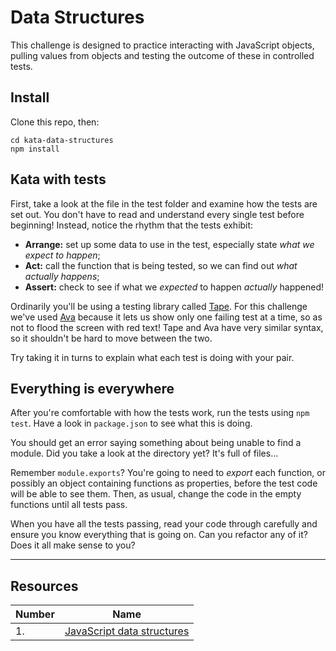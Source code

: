 # Data Structures

This challenge is designed to practice interacting with JavaScript objects, pulling values from objects and testing the outcome of these in controlled tests. 

## Install

Clone this repo, then:

  ```shell
  cd kata-data-structures
  npm install
  ```


## Kata with tests

First, take a look at the file in the test folder and examine how the tests are set out. You don't have to read and understand every single test before beginning! Instead, notice the rhythm that the tests exhibit:

 * **Arrange:** set up some data to use in the test, especially state _what we expect to happen_;
 * **Act:** call the function that is being tested, so we can find out _what actually happens_;
 * **Assert:** check to see if what we _expected_ to happen _actually_ happened!

Ordinarily you'll be using a testing library called [Tape](https://github.com/substack/tape). For this challenge we've used [Ava](https://github.com/avajs/ava) because it lets us show only one failing test at a time, so as not to flood the screen with red text! Tape and Ava have very similar syntax, so it shouldn't be hard to move between the two.

Try taking it in turns to explain what each test is doing with your pair.


## Everything is everywhere

After you're comfortable with how the tests work, run the tests using `npm test`. Have a look in `package.json` to see what this is doing.

You should get an error saying something about being unable to find a module. Did you take a look at the directory yet? It's full of files...

Remember `module.exports`? You're going to need to _export_ each function, or possibly an object containing functions as properties, before the test code will be able to see them. Then, as usual, change the code in the empty functions until all tests pass.

When you have all the tests passing, read your code through carefully and ensure you know everything that is going on. Can you refactor any of it? Does it all make sense to you?


---

## Resources

Number | Name
-------|-------------------
1.     | [JavaScript data structures](https://developer.mozilla.org/en-US/docs/Web/JavaScript/Data_structures)
